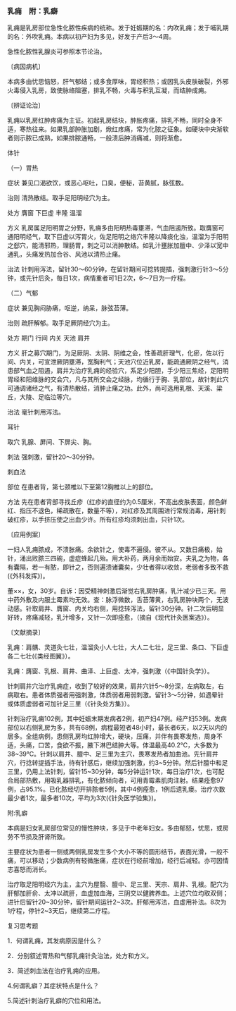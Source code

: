 ### 乳痈　附：乳癖

乳痈是乳房部位急性化脓性疾病的统称。发于妊娠期的名：内吹乳痈；发于哺乳期的名：外吹乳痈。本病以初产妇为多见，好发于产后3～4周。

急性化脓性乳腺炎可参照本节论治。

〔病因病机〕

本病多由忧思恼怒，肝气郁结；或多食厚味，胃经积热；或因乳头皮肤破裂，外邪火毒侵入乳房，致使脉络阻塞，排乳不畅，火毒与积乳互凝，而结肿成痈。

〔辨证论治〕

乳痈以乳房红肿疼痛为主证。初起乳房结块，肿胀疼痛，排乳不畅，同时全身不适，寒热往来。如果乳部肿胀加剧，焮红疼痛，常为化脓之征象。如硬块中央渐软者则示脓已成熟，如果排脓通畅，一般溃后肿消痛减，则将渐愈。

体针

（一）胃热

症状  兼见口渴欲饮，或恶心呕吐，口臭，便秘，苔黄腻，脉弦数。

治则  清热散结。取手足阳明经穴为主。

处方  膺窗  下巨虚  丰隆  温溜

方义  乳房属足阳明胃之分野，乳痈多由阳明热毒壅滞，气血阻遏所致。取膺窗可通阳明经气，取下巨虚以泻胃火，佐足阳明之络穴丰隆以降痰化浊，温溜为手阳明之郄穴，能清邪热，理肠胃，刺之可以消肿散结。如乳汁壅胀加膻中、少泽以宽中通乳，头痛发热加合谷、风池以清热止痛。

治法  针刺用泻法，留针30～60分钟，在留针期间可捻转提插，强刺激行针3～5分钟，或先针后灸，每日1次，病情重者可1日2次，6～7日为一疗程。

（二）气郁

症状  兼见胸闷胁痛，呕逆，纳呆，脉弦苔薄。

治则  疏肝解郁。取手足厥阴经穴为主。

处方  期门  行间  内关  天池  肩井

方义  肝之募穴期门，为足厥阴、太阴、阴维之会，性善疏肝理气，化瘀，佐以行间、内关，可宣泄厥阴壅滞，宽胸利气；天池穴位近乳房，能疏通厥阴之经气，消患部气血之阻遏，肩井为治疗乳痈的经验穴，系足少阳胆，手少阳三焦经，足阳明胃经和阳维脉的交会穴，凡与其所交会之经脉，均循行于胸、乳部位，故针刺此穴可通调诸经之气，有清热散结，消肿止痛之功。此外，尚可选用乳根、天溪、梁丘，大陵、足临泣等穴。

治法  毫针刺用泻法。

耳针

取穴  乳腺、屏间、下屏尖、胸。

刺法  强刺激，留针20～30分钟。

刺血法

部位  在患者背，第七颈椎以下至第12胸椎以上的部位。

方法  先在患者背部寻找丘疹（红疹的直径约为0.5厘米，不高出皮肤表面，颜色鲜红、指压不退色，稀疏散在，数量不等），对红疹及其周围进行常规消毒，用针刺破红疹，以手挤压使之出血少许。所有红疹均须刺出血，只针1次。

〔应用例案〕

一妇人乳痈脓成，不溃胀痛。余欲针之，使毒不遍侵。彼不从。又数日痛极，始针，涌出败脓三四碗，虚症蜂起几殆。用大补药，两月余而始安。夫乳之为物，各有囊隔，若一有脓，即针之，否则遍溃诸囊矣，少壮者得以收敛，老弱者多致不救(《外科发挥》)。

董××，女，30岁。自诉：因受精神刺激后渐觉右乳房肿痛，乳汁减少已三天。用中药外敷及内服土霉素均无效。查：脉浮微数，舌苔薄黄，右乳房肿块两个，无波动感。针取肩井、膺窗、内关均右侧，用捻转泻法，留针30分钟。针二次后明显好转，疼痛减轻，乳汁增多，又针一次即痊愈，（摘自《现代针灸医案选》）。

〔文献摘录〕

乳痈：肩髃、灵道灸七壮，温溜灸小人七壮，大人二七壮，足三里、条口、下巨虚各二七壮(《类经图翼》）。

乳痈：膺窗、乳根、肩井、曲泽、上巨虚、太冲，强刺激（《中国针灸学》）。

针刺肩井穴治疗乳痈症，收到了较好的效果，肩井穴针5～8分深，左病取左，右病取右。患者体质强者用强刺激，体质弱者用弱刺激。留针3～5分钟，如遇晕针或体质虚弱者可加针足三里（《针灸处方集》）。

针刺治疗乳痈102例，其中妊娠末期发病者2例，初产妇47例。经产妇53例。发病部位以右侧乳房为多，共有68例，病程最短者48小时，最长者6天，以2天以内的居多。全组病例，患侧乳房均红肿增大，硬块，压痛，并伴有畏寒发热，周身不适，头痛，口苦，食欲不振，腋下淋巴结肿大等。体温最高40.2℃，大多数为38~39℃。针刺以肩井、膻中、足三里为主穴，畏寒发热者加曲池。先针肩井穴，行捻转提插手法，待有针感后，继续加强刺激，约3~5分钟。然后针膻中和足三里，仍用上法针刺，留针15~30分钟，每5分钟运针1次，每日治疗1次，也可配合局部热敷，用吸乳器排乳，有化脓倾向者，可用青霉素肌肉注射。结果痊愈97例，占95.1%。已化脓经切开排脓者5例，其中4例痊愈，1例后遗乳瘘。治疗次数最少者1次，最多者10次，平均为3次(《针灸医学验集》)。

附:乳癖

本病是妇女乳房部位常见的慢性肿块，多见于中老年妇女。多由郁怒，忧思，或房劳不节损及肝肾所致。

主要症状为患者一侧或两侧乳房发生多个大小不等的圆形结节，表面光滑，一般不痛，可以移动；少数病例有轻微胀痛，症状在行经前增加，经行后减轻。亦可因情志喜怒而消长。

治疗取足阳明经穴为主，主穴为屋翳、膻中、足三里、天宗、肩井、乳根。配穴为肝郁加肝俞、太冲以疏肝，血虚加血海，三阴交以健脾养血。上述穴位均取双侧；进针后留针20~30分钟，留针期间运针2~3次。肝郁用泻法，血虚用补法。8次为1疗程，停针2~3天后，继续第二疗程。

复习思考题

1．何谓乳痈，其发病原因是什么？

2．分别叙述胃热和气郁乳痈针灸治法，处方和方义。

3．简述刺血法在治疗乳痈的应用。

4.何谓乳癖？其症状特点是什么？

5.简述针刺治疗乳癖的穴位和用法。
